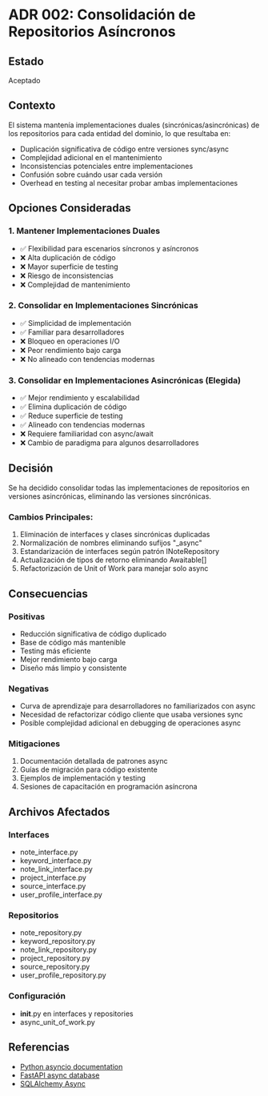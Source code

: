 # ADR 002: Consolidación de Repositorios Asíncronos

## Estado
Aceptado

## Contexto
El sistema mantenía implementaciones duales (sincrónicas/asincrónicas) de los repositorios para cada entidad del dominio, lo que resultaba en:

- Duplicación significativa de código entre versiones sync/async
- Complejidad adicional en el mantenimiento
- Inconsistencias potenciales entre implementaciones
- Confusión sobre cuándo usar cada versión
- Overhead en testing al necesitar probar ambas implementaciones

## Opciones Consideradas

### 1. Mantener Implementaciones Duales
- ✅ Flexibilidad para escenarios síncronos y asíncronos
- ❌ Alta duplicación de código
- ❌ Mayor superficie de testing
- ❌ Riesgo de inconsistencias
- ❌ Complejidad de mantenimiento

### 2. Consolidar en Implementaciones Sincrónicas
- ✅ Simplicidad de implementación
- ✅ Familiar para desarrolladores
- ❌ Bloqueo en operaciones I/O
- ❌ Peor rendimiento bajo carga
- ❌ No alineado con tendencias modernas

### 3. Consolidar en Implementaciones Asincrónicas (Elegida)
- ✅ Mejor rendimiento y escalabilidad
- ✅ Elimina duplicación de código
- ✅ Reduce superficie de testing
- ✅ Alineado con tendencias modernas
- ❌ Requiere familiaridad con async/await
- ❌ Cambio de paradigma para algunos desarrolladores

## Decisión
Se ha decidido consolidar todas las implementaciones de repositorios en versiones asincrónicas, eliminando las versiones sincrónicas.

### Cambios Principales:
1. Eliminación de interfaces y clases sincrónicas duplicadas
2. Normalización de nombres eliminando sufijos "_async"
3. Estandarización de interfaces según patrón INoteRepository
4. Actualización de tipos de retorno eliminando Awaitable[]
5. Refactorización de Unit of Work para manejar solo async

## Consecuencias

### Positivas
- Reducción significativa de código duplicado
- Base de código más mantenible
- Testing más eficiente
- Mejor rendimiento bajo carga
- Diseño más limpio y consistente

### Negativas
- Curva de aprendizaje para desarrolladores no familiarizados con async
- Necesidad de refactorizar código cliente que usaba versiones sync
- Posible complejidad adicional en debugging de operaciones async

### Mitigaciones
1. Documentación detallada de patrones async
2. Guías de migración para código existente
3. Ejemplos de implementación y testing
4. Sesiones de capacitación en programación asíncrona

## Archivos Afectados

### Interfaces
- note_interface.py
- keyword_interface.py
- note_link_interface.py
- project_interface.py
- source_interface.py
- user_profile_interface.py

### Repositorios
- note_repository.py
- keyword_repository.py
- note_link_repository.py
- project_repository.py
- source_repository.py
- user_profile_repository.py

### Configuración
- __init__.py en interfaces y repositories
- async_unit_of_work.py

## Referencias
- [Python asyncio documentation](https://docs.python.org/3/library/asyncio.html)
- [FastAPI async database](https://fastapi.tiangolo.com/advanced/async-sql-databases/)
- [SQLAlchemy Async](https://docs.sqlalchemy.org/en/14/orm/extensions/asyncio.html)
